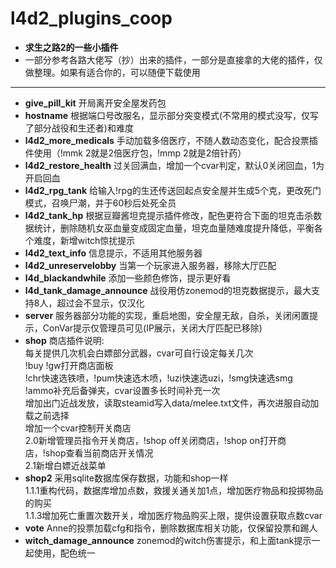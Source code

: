 # l4d2_plugins_coop
+ **求生之路2的一些小插件**
+ 一部分参考各路大佬写（抄）出来的插件，一部分是直接拿的大佬的插件，仅做整理。如果有适合你的，可以随便下载使用
---
+ **give_pill_kit** 开局离开安全屋发药包
+ **hostname** 根据端口号改服名，显示部分突变模式(不常用的模式没写，仅写了部分战役和生还者)和难度
+ **l4d2_more_medicals** 手动加载多倍医疗，不随人数动态变化，配合投票插件使用（!mmk 2就是2倍医疗包，!mmp 2就是2倍针药）
+ **l4d2_restore_health** 过关回满血，增加一个cvar判定，默认0关闭回血，1为开启回血
+ **l4d2_rpg_tank** 给输入!rpg的生还传送回起点安全屋并生成5个克，更改死门模式，召唤尸潮，并于60秒后处死全员
+ **l4d2_tank_hp** 根据豆瓣酱坦克提示插件修改，配色更符合下面的坦克击杀数据统计，删除随机女巫血量变成固定血量，坦克血量随难度提升降低，平衡各个难度，新增witch惊扰提示
+ **l4d2_text_info** 信息提示，不适用其他服务器
+ **l4d2_unreservelobby** 当第一个玩家进入服务器，移除大厅匹配
+ **l4d_blackandwhile** 添加一些颜色修饰，提示更好看
+ **l4d_tank_damage_announce** 战役用仿zonemod的坦克数据提示，最大支持8人，超过会不显示，仅汉化
+ **server** 服务器部分功能的实现，重启地图，安全屋无敌，自杀，关闭闲置提示，ConVar提示仅管理员可见(IP展示，关闭大厅匹配已移除)
+ **shop** 商店插件说明:  
每关提供几次机会白嫖部分武器，cvar可自行设定每关几次  
!buy !gw打开商店面板  
!chr快速选铁喷，!pum快速选木喷，!uzi快速选uzi，!smg快速选smg  
!ammo补充后备弹夹，cvar设置多长时间补充一次  
增加出门近战发放，读取steamid写入data/melee.txt文件，再次进服自动加载之前选择  
增加一个cvar控制开关商店  
2.0新增管理员指令开关商店，!shop off关闭商店，!shop on打开商店，!shop查看当前商店开关情况  
2.1新增白嫖近战菜单  
+ **shop2** 采用sqlite数据库保存数据，功能和shop一样  
1.1.1重构代码，数据库增加点数，救援关通关加1点，增加医疗物品和投掷物品的购买  
1.1.3增加死亡重置次数开关，增加医疗物品购买上限，提供设置获取点数cvar  
+ **vote** Anne的投票加载cfg和指令，删除数据库相关功能，仅保留投票和踢人  
+ **witch_damage_announce** zonemod的witch伤害提示，和上面tank提示一起使用，配色统一  
